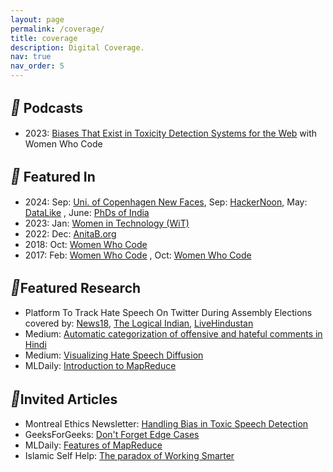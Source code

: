```yaml
---
layout: page
permalink: /coverage/
title: coverage
description: Digital Coverage.
nav: true
nav_order: 5
---
```


## <i style='font-size:24px' class='fas' style='color: green'>&#xf3c9;</i> Podcasts
* 2023: [Biases That Exist in Toxicity Detection Systems for the Web](https://www.womenwhocode.com/blog/career-nav-41-biases-that-exist-in-toxicity-detection-systems-for-the-web) with Women Who Code

<!-- ## <i style='font-size:24px' class='fas' style='color: green'>&#xf10d;</i> Quoted In
* 2024: May: [Science NextGen Voices: Preventing bad behavior in academia](https://www.science.org/doi/10.1126/science.adr0734) -->

## <i style='font-size:24px' class='fas' style='color: green'>&#xf10d;</i> Featured In
* 2024: Sep: [Uni. of Copenhagen New Faces](https://pkunet-shared.ku.dk/newsroom/news/pages/new-faces-at-diku-in-august-and-september-2024.aspx), Sep: [HackerNoon](https://hackernoon.com/meet-sarah-masud-google-phd-fellow-and-final-year-doctoral-student-at-iiit-delhi), May: [DataLike](https://datalike.substack.com/p/datalike-09-sarah-masud) , June: [PhDs of India](https://phdsofindia.medium.com/patience-over-passion-da9cd1017843)
* 2023: Jan: [Women in Technology (WiT)](https://mywit.org/wit-her-story-sarah-masud/)
* 2022: Dec: [AnitaB.org](https://t.e2ma.net/message/uffqwg/ef4wsk)
* 2018: Oct: [Women Who Code](https://mailchi.mp/3b807ec40c0a/d8icgiexg0-869769?e=3df279c09c)
* 2017: Feb: [Women Who Code](https://us7.campaign-archive.com/?u=e75be710ba1a2eb0df9d82ca4&id=e32924067b&e=3df279c09c) , Oct: [Women Who Code](https://mailchi.mp/womenwhocode/code-review-april-19th?e=3df279c09c)

## <i style='font-size:24px' class='fas' style='color: green'>&#xf02e;</i>Featured Research
* Platform To Track Hate Speech On Twitter During Assembly Elections covered by: [News18](https://www.news18.com/news/education-career/iiit-delhi-students-create-platform-to-track-hate-speech-during-elections-say-most-hateful-tweets-from-up-4803488.html), [The Logical Indian](https://thelogicalindian.com/trending/delhi-students-track-hate-speech-twitter-assembly-elections-34130), [LiveHindustan](https://www.livehindustan.com/ncr/story-iiit-delhi-robinhood-software-will-stop-hate-speech-on-social-media-know-how-it-works-and-what-is-its-accuracy-percentage-6525665.html)
* Medium: [Automatic categorization of offensive and hateful comments in Hindi](https://medium.com/automatic-categorization-of-offensive-and-hateful/automatic-categorization-of-offensive-and-hateful-comments-in-hindi-eafaafa9dcf4)
* Medium: [Visualizing Hate Speech Diffusion](https://medium.com/@chhavi19117/visualizing-hate-speech-diffusion-547c241f222e)
* MLDaily: [Introduction to MapReduce](https://mldaily.github.io/ml-algorithms/2015/10/23/mapreduce.html)


## <i style='font-size:24px' class='fas' style='color: green'>&#xf02e;</i>Invited Articles
* Montreal Ethics Newsletter: [Handling Bias in Toxic Speech Detection](https://montrealethics.ai/handling-bias-in-toxic-speech-detection-a-survey/)
* GeeksForGeeks: [Don't Forget Edge Cases](https://www.geeksforgeeks.org/dont-forget-edge-cases/)
* MLDaily: [Features of MapReduce](https://mldaily.github.io/ml-algorithms/2015/11/03/mapreduce-features.html)
* Islamic Self Help: [The paradox of Working Smarter](https://www.islamicselfhelp.com/2016/08/12/paradox-working-smarter/)
